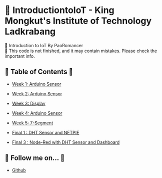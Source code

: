 # 🛜 IntroductiontoIoT - King Mongkut's Institute of Technology Ladkrabang

🔸 Introduction to IoT By PaoRomancer <br>
🔸 This code is not finished, and it may contain mistakes. Please check the important info.

## 📍 Table of Contents 📍

- [Week 1: Arduino Sensor](https://github.com/PaoRomancer/IntroductiontoIoT-KMITL/tree/main/Week1#week1)
- [Week 2: Arduino Sensor](#Week2-view)
- [Week 3: Display](#Week3-view)
- [Week 4: Arduino Sensor](#Week4-view)
- [Week 5: 7-Segment](#Week5-view)

- [Final 1 : DHT Sensor and NETPIE](https://github.com/PaoRomancer/IntroductiontoIoT-KMITL/tree/main/Final1)
- [Final 3 : Node-Red with DHT Sensor and Dashboard](https://github.com/PaoRomancer/IntroductiontoIoT-KMITL/tree/main/Final3)

## 📲 Follow me on... 📲

- [Github](https://github.com/PaoRomancer)
